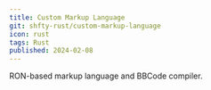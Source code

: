 ```yaml
---
title: Custom Markup Language
git: shfty-rust/custom-markup-language
icon: rust
tags: Rust
published: 2024-02-08
---
```


RON-based markup language and BBCode compiler.

